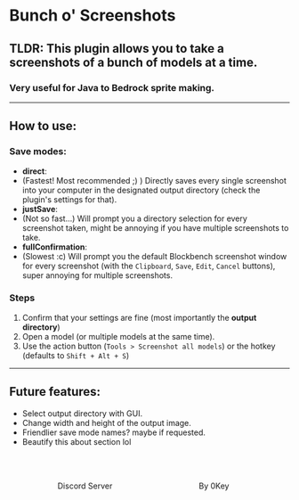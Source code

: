 # Bunch o' Screenshots

## TLDR: This plugin allows you to take a screenshots of a bunch of models at a time.
### **Very useful for Java to Bedrock sprite making.**

---
## How to use:

### Save modes:
-  **direct**:
 - (Fastest! Most recommended ;) )
 Directly saves every single screenshot into your computer in the designated output directory (check the plugin's settings for that).
- **justSave**:
 - (Not so fast...)
 Will prompt you a directory selection for every screenshot taken, might be annoying if you have multiple screenshots to take.
- **fullConfirmation**:
 - (Slowest :c)
Will prompt you the default Blockbench screenshot window for every screenshot (with the `Clipboard`, `Save`, `Edit`, `Cancel` buttons), super annoying for multiple screenshots.

### **Steps**
1. Confirm that your settings are fine (most importantly the **output directory**)
2. Open a model (or multiple models at the same time).
3. Use the action button (`Tools > Screenshot all models`) or the hotkey (defaults to `Shift + Alt + S`)

---
## Future features:
- Select output directory with GUI.
- Change width and height of the output image.
- Friendlier save mode names? maybe if requested.
- Beautify this about section lol

<style>
  .about {
    height: 100%;
    display: flex;
    flex-direction: column;
    justify-content: space-between;
  }
  #about {
    display: none;
  }
  #about-content {
    overflow-y: auto;
    min-height: 128px;
  }
  #about-markdown-links > a {
    display: flex;
    flex-direction: column;
    align-items: center;
    gap: 5px;
    padding: 5px;
    text-decoration: none;
    flex-grow: 1;
    flex-basis: 0;
    color: var(--color-subtle_text);
    text-align: center;
  }
  #about-markdown-links > a:hover {
    background-color: var(--color-accent);
    color: var(--color-light);
  }
  #about-markdown-links > a > i {
    font-size: 32px;
    width: 100%;
    max-width: initial;
    height: 32px;
    text-align: center;
  }
  #about-markdown-links > a:hover > i {
    color: var(--color-light) !important;
  }
  #about-markdown-links > a > p {
    flex: 1;
    display: flex;
    align-items: center;
    margin: 0;
  }
</style>
</style>
<div id="about-markdown-links" style="display:flex;justify-content:space-around;margin:20px 20px 0">
  <!-- <a href="#">
    <i class="material-icons icon" style="color:rgb(51, 227, 142)">language</i>
    <p>By 0Key</p>
  </a> -->
  <a href="https://discord.gg/tgjdxYzg6T">
    <i class="fa_big icon fab fa-discord" style="color:rgb(114, 127, 255)"></i>
    <p>Discord Server</p>
  </a>
  <a href="https://github.com/Fer-Jg/blockbench-plugins-bunch_o_screenshots">
    <i class="fa_big icon fab fa-github" style="color:lightgrey"></i>
    <p>By 0Key</p>
  </a>
  <!-- <a href="#">
    <i class="fa_big icon fab fa-youtube" style="color:rgb(255, 68, 68)"></i>
    <p>Tutorial</p>
  </a> -->
</div>
<div hidden>
    <p>Yes, I took big part of this about from Ewan Howell's title generator, sorry, it looked cool</p>
</div>
